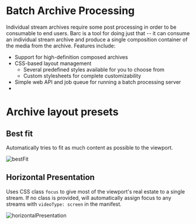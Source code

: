 # Batch Archive Processing

Individual stream archives require some post processing in order to be
consumable to end users. Barc is a tool for doing just that -- it can consume
an individual stream archive and produce a single composition container of the
media from the archive. Features include:

* Support for high-definition composed archives
* CSS-based layout management
  * Several predefined styles available for you to choose from
  * Custom stylesheets for complete customizability
* Simple web API and job queue for running a batch processing server
* 

# Archive layout presets

## Best fit
Automatically tries to fit as much content as possible to the viewport.

![bestFit](http://i.imgur.com/zeFBEMZ.png)

## Horizontal Presentation

Uses CSS class `focus` to give most of the viewport's real estate to a single
stream. If no class is provided, will automatically assign focus to any streams
with `videoType: screen` in the manifest.

![horizontalPresentation](http://i.imgur.com/bxuRdSh.png)

